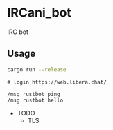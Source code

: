 # IRCani_bot

IRC bot

## Usage

```bash
cargo run --release
```

```text
# login https://web.libera.chat/

/msg rustbot ping
/msg rustbot hello

```


+ TODO
  + TLS
